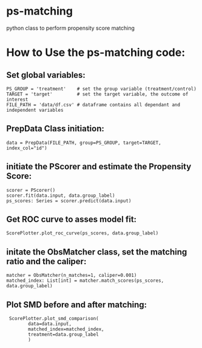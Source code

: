 # ps-matching
python class to perform propensity score matching

# How to Use the ps-matching code:
## Set global variables:
```
PS_GROUP = 'treatment'    # set the group variable (treatment/control)
TARGET = 'target'         # set the target variable, the outcome of interest
FILE_PATH = 'data/df.csv' # dataframe contains all dependant and independent variables
```

## PrepData Class initiation:
```
data = PrepData(FILE_PATH, group=PS_GROUP, target=TARGET,  index_col="id")
```

## initiate the PScorer and estimate the Propensity Score:
```
scorer = PScorer()
scorer.fit(data.input, data.group_label)
ps_scores: Series = scorer.predict(data.input)
```

## Get ROC curve to asses model fit:
```
ScorePlotter.plot_roc_curve(ps_scores, data.group_label) 
```

## initate the ObsMatcher class, set the matching ratio and the caliper:
```
matcher = ObsMatcher(n_matches=1, caliper=0.001)
matched_index: List[int] = matcher.match_scores(ps_scores, data.group_label) 
```

## Plot SMD before and after matching:
```
 ScorePlotter.plot_smd_comparison(
        data=data.input,
        matched_index=matched_index,
        treatment=data.group_label
        )
```

